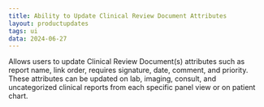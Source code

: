 ```yaml
---
title: Ability to Update Clinical Review Document Attributes
layout: productupdates
tags: ui
data: 2024-06-27
---
```

Allows users to update Clinical Review Document(s) attributes such as report name, link order, requires signature, date, comment, and priority. These attributes can be updated on lab, imaging, consult, and uncategorized clinical reports from each specific panel view or on patient chart.  
